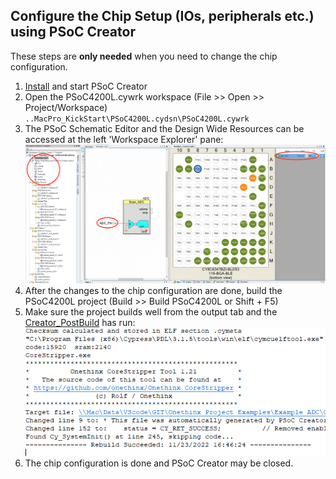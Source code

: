 
## Configure the Chip Setup (IOs, peripherals etc.) using PSoC Creator
  These steps are **only needed** when you need to change the chip configuration.
1. [Install](https://www.infineon.com/cms/en/design-support/tools/sdk/psoc-software/psoc-creator/) and start PSoC Creator
1. Open the PSoC4200L.cywrk workspace (File >> Open >> Project/Workspace)
<br>`..MacPro_KickStart\PSoC4200L.cydsn\PSoC4200L.cywrk`<br>
1. The PSoC Schematic Editor and the Design Wide Resources can be accessed at the left 'Workspace Explorer' pane:
![PSoC_Creator_Config](https://github.com/onethinx/Readme_assets/blob/main/PSoC_Creator_Config.png)
1. After the changes to the chip configuration are done, build the PSoC4200L project (Build >> Build PSoC4200L or Shift + F5)
1. Make sure the project builds well from the output tab and the [Creator_PostBuild](https://github.com/RolfNoot/Creator_PostBuild) has run:<br>
![Creator_PostBuild](https://github.com/onethinx/Readme_assets/blob/main/PSoC_Creator_Build.png)
1. The chip configuration is done and PSoC Creator may be closed.
